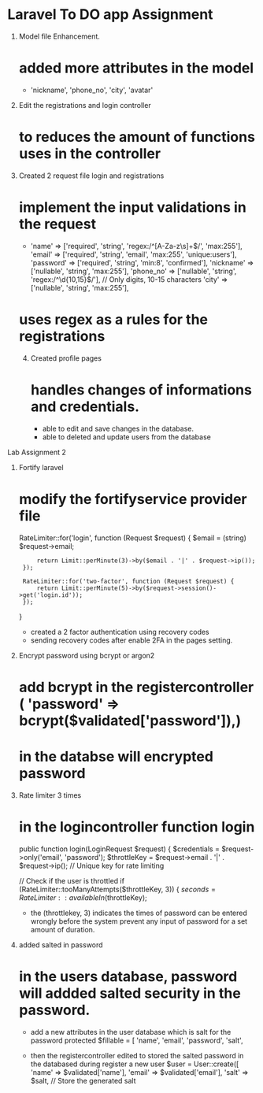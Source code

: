 # Laravel To DO app Assignment 

1. Model file Enhancement.
   # added more attributes in the model
   -   'nickname',
        'phone_no', 
        'city',
        'avatar'

2. Edit the registrations and login controller
   # to reduces the amount of functions uses in the controller


3. Created 2 request file login and registrations
   # implement the input validations in the request
   - 'name' => ['required', 'string', 'regex:/^[A-Za-z\s]+$/', 'max:255'],
            'email' => ['required', 'string', 'email', 'max:255', 'unique:users'],
            'password' => ['required', 'string', 'min:8', 'confirmed'],
            'nickname' => ['nullable', 'string', 'max:255'],
            'phone_no' => ['nullable', 'string', 'regex:/^\d{10,15}$/'], // Only digits, 10-15 characters
            'city' => ['nullable', 'string', 'max:255'],
   # uses regex as a rules for the registrations


   4. Created profile pages
      # handles changes of informations and credentials.
      - able to edit and save changes in the database.
      - able to deleted and update users from the database


Lab Assignment 2

1. Fortify laravel
   # modify the fortifyservice provider file
    RateLimiter::for('login', function (Request $request) {
            $email = (string) $request->email;
    
            return Limit::perMinute(3)->by($email . '|' . $request->ip());
        });

        RateLimiter::for('two-factor', function (Request $request) {
            return Limit::perMinute(5)->by($request->session()->get('login.id'));
        });
    }
   - created a 2 factor authentication using recovery codes
   - sending recovery codes after enable 2FA in the pages setting.
  
2. Encrypt password using bcrypt or argon2
   # add bcrypt in the registercontroller (  'password' => bcrypt($validated['password']),)
   # in the databse will encrypted password

3. Rate limiter 3 times
   # in the logincontroller function login
   public function login(LoginRequest $request)
{
    $credentials = $request->only('email', 'password');
    $throttleKey = $request->email . '|' . $request->ip(); // Unique key for rate limiting

    // Check if the user is throttled
    if (RateLimiter::tooManyAttempts($throttleKey, 3)) {
        $seconds = RateLimiter::availableIn($throttleKey);

   - the (throttlekey, 3) indicates the times of password can be entered wrongly before the system prevent any input of password for a set amount of duration.
  
4. added salted in password

    # in the users database, password will addded salted security in the password.

   - add a new attributes in the user database which is salt for the password
  protected $fillable = [
        'name',
        'email',
        'password',
        'salt',
     
   - then the registercontroller edited to stored the salted password in the databased during register a new user
     $user = User::create([
            'name' => $validated['name'],
            'email' => $validated['email'],
            'salt' => $salt, // Store the generated salt
